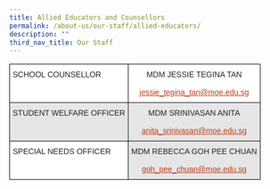 ```yaml
---
title: Allied Educators and Counsellors
permalink: /about-us/our-staff/allied-educators/
description: ""
third_nav_title: Our Staff
---
```

<table style="border-collapse:collapse;border-spacing:0" class="tg"><thead><tr><th style="background-color:#FFF;border-color:black;border-style:solid;border-width:1px;color:#222;font-family:Arial, sans-serif;font-size:14px;font-weight:normal;overflow:hidden;padding:10px 5px;text-align:left;vertical-align:top;word-break:normal">SCHOOL COUNSELLOR</th><th style="background-color:#FFF;border-color:black;border-style:solid;border-width:1px;color:#222;font-family:Arial, sans-serif;font-size:14px;font-weight:normal;overflow:hidden;padding:10px 5px;text-align:center;vertical-align:top;word-break:normal">MDM JESSIE TEGINA TAN<br><br><a href="mailto:jessie_tegina_tan@moe.edu.sg"><span style="text-decoration:underline;color:#BC3A1A;background-color:transparent">jessie_tegina_tan@moe.edu.sg</span></a></th></tr></thead><tbody><tr><td style="background-color:#E6E6E6;border-color:black;border-style:solid;border-width:1px;color:#222;font-family:Arial, sans-serif;font-size:14px;overflow:hidden;padding:10px 5px;text-align:left;vertical-align:top;word-break:normal">STUDENT WELFARE OFFICER</td><td style="background-color:#E6E6E6;border-color:black;border-style:solid;border-width:1px;color:#222;font-family:Arial, sans-serif;font-size:14px;overflow:hidden;padding:10px 5px;text-align:center;vertical-align:top;word-break:normal">MDM SRINIVASAN ANITA<br><br><a href="mailto:anita_srinivasan@moe.edu.sg"><span style="text-decoration:underline;color:#BC3A1A;background-color:transparent">anita_srinivasan@moe.edu.sg</span></a></td></tr><tr><td style="background-color:#FFF;border-color:black;border-style:solid;border-width:1px;color:#222;font-family:Arial, sans-serif;font-size:14px;overflow:hidden;padding:10px 5px;text-align:left;vertical-align:top;word-break:normal">SPECIAL NEEDS OFFICER</td><td style="background-color:#E6E6E6;border-color:black;border-style:solid;border-width:1px;color:#222;font-family:Arial, sans-serif;font-size:14px;overflow:hidden;padding:10px 5px;text-align:center;vertical-align:top;word-break:normal">MDM REBECCA GOH PEE CHUAN<br><br><a href="mailto:goh_pee_chuan@moe.edu.sg"><span style="text-decoration:underline;color:#BC3A1A;background-color:transparent">goh_pee_chuan@moe.edu.sg</span></a></td></tr></tbody></table>